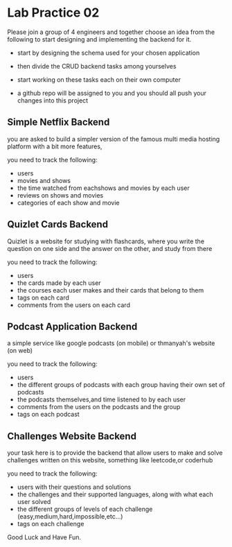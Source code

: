 # Lab Practice 02

Please join a group of 4 engineers and together choose an idea from the following to start designing and implementing the backend for it.

- start by designing the schema used for your chosen application    

- then divide the CRUD backend tasks among yourselves

- start working on these tasks each on their own computer

- a github repo will be assigned to you and you should all push your changes into this project

## Simple Netflix Backend
you are asked to build a simpler version of the famous multi media hosting platform with a bit more features,

you need to track the following:

- users
- movies and shows
- the time watched from eachshows and movies by each user
- reviews on shows and movies
- categories of each show and movie

## Quizlet Cards Backend
Quizlet is a website for studying with flashcards, where you write the question on one side and the answer on the other, and study from there

you need to track the following:

- users
- the cards made by each user
- the courses each user makes and their cards that belong to them
- tags on each card
- comments from the users on each card

## Podcast Application Backend
a simple service like google podcasts (on mobile) or thmanyah's website (on web)

you need to track the following:

- users
- the different groups of podcasts with each group having their own set of podcasts
- the podcasts themselves,and time listened to by each user
- comments from the users on the podcasts and the group
- tags on each podcast

## Challenges Website Backend
your task here is to provide the backend that allow users to make and solve challenges written on this website, something like leetcode,or coderhub     

you need to track the following:

- users with their questions and solutions
- the challenges and their supported languages, along with what each user solved
- the different groups of levels of each challenge (easy,medium,hard,impossible,etc...)
- tags on each challenge


Good Luck and Have Fun.